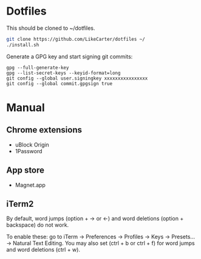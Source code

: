 # Dotfiles

This should be cloned to ~/dotfiles.

```sh
git clone https://github.com/LikeCarter/dotfiles ~/
./install.sh
```

Generate a GPG key and start signing git commits:

```
gpg --full-generate-key
gpg --list-secret-keys --keyid-format=long
git config --global user.signingkey xxxxxxxxxxxxxxxx
git config --global commit.gpgsign true
```

# Manual

## Chrome extensions

- uBlock Origin
- 1Password

## App store

- Magnet.app

## iTerm2

By default, word jumps (option + → or ←) and word deletions (option + backspace) do not work.

To enable these: go to iTerm → Preferences → Profiles → Keys → Presets... → Natural Text Editing.
You may also set (ctrl + b or ctrl + f) for word jumps and word deletions (ctrl + w).

